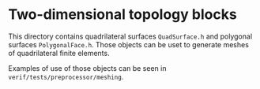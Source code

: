 # Two-dimensional topology blocks

This directory contains quadrilateral surfaces `QuadSurface.h` and polygonal surfaces `PolygonalFace.h`. Those objects can be uset to generate meshes of quadrilateral finite elements.

Examples of use of those objects can be seen in `verif/tests/preprocessor/meshing`.
